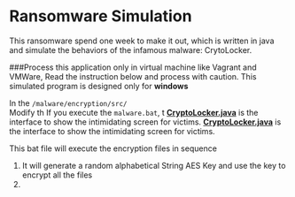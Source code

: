 # Ransomware Simulation
This ransomware spend one week to make it out, which is written in java and simulate the behaviors of the infamous malware: CrytoLocker.

###Process this application only in virtual machine like Vagrant and VMWare, Read the instruction below and process with caution. 
 This simulated program is designed only for **windows**

In the `/malware/encryption/src/`   
  Modify th
  If you execute the `malware.bat`, t
  **[CryptoLocker.java](https://github.com/xipingsg/ransomware_simulation/blob/master/malware/encryption/src/CryptoLocker.java)**  is the interface to show the intimidating screen for victims.
  **[CryptoLocker.java](https://github.com/xipingsg/ransomware_simulation/blob/master/malware/encryption/src/CryptoLocker.java)**  is the interface to show the intimidating screen for victims.
  
  This bat file will execute the encryption files in sequence
  1. It will generate a random alphabetical String AES Key and use the key to encrypt all the files  
  2. 
  

  

